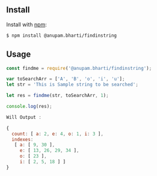 ## Install

Install with [npm](https://www.npmjs.com/):

```sh
$ npm install @anupam.bharti/findinstring
```


## Usage

```js
const findme = require('@anupam.bharti/findinstring');

var toSearchArr = ['A', 'B', 'o', 'i', 'u'];
let str = 'This is Sample string to be searched';

let res = findme(str, toSearchArr, 1);

console.log(res);

Will Output : 

{ 
  count: [ a: 2, e: 4, o: 1, i: 3 ],
  indexes:
   [ a: [ 9, 30 ],
     e: [ 13, 26, 29, 34 ],
     o: [ 23 ],
     i: [ 2, 5, 18 ] ] 
}

```
